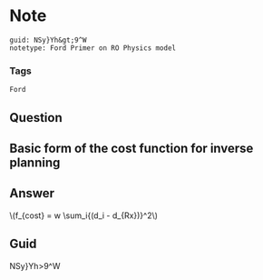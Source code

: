 # Note
```
guid: NSy}Yh&gt;9^W
notetype: Ford Primer on RO Physics model
```

### Tags
```
Ford
```

## Question
<h2>Basic form of the cost function for inverse planning</h2>

## Answer
<section>
<p>\(f_{cost} = w \sum_i{(d_i - d_{Rx})}^2\)</p>

</section>

## Guid
NSy}Yh>9^W
